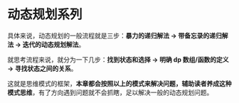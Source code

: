# 动态规划系列

具体来说，动态规划的一般流程就是三步：**暴力的递归解法 -> 带备忘录的递归解法 -> 迭代的动态规划解法**。

就思考流程来说，就分为一下几步：**找到状态和选择 -> 明确 dp 数组/函数的定义 -> 寻找状态之间的关系**。

这就是思维模式的框架，**本章都会按照以上的模式来解决问题，辅助读者养成这种模式思维**，有了方向遇到问题就不会抓瞎，足以解决一般的动态规划问题。
